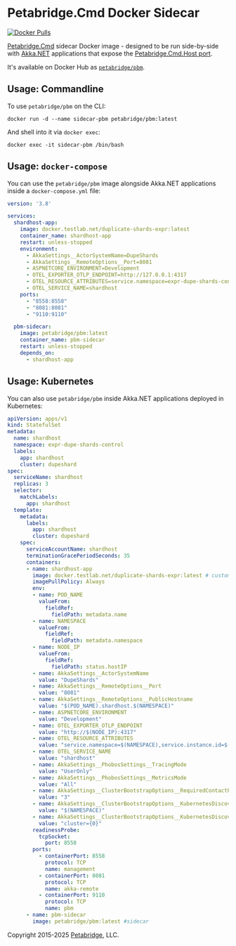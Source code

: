 # Petabridge.Cmd Docker Sidecar

[![Docker Pulls](https://img.shields.io/docker/pulls/petabridge/pbm)](https://hub.docker.com/repository/docker/petabridge/pbm/)

[Petabridge.Cmd](https://cmd.petabridge.com/) sidecar Docker image - designed to be run side-by-side with [Akka.NET](https://getakka.net/) applications that expose the [Petabridge.Cmd.Host port](https://cmd.petabridge.com/articles/install/host-configuration.html).

It's available on Docker Hub as [`petabridge/pbm`](https://hub.docker.com/repository/docker/petabridge/pbm/).

## Usage: Commandline

To use `petabridge/pbm` on the CLI:

```shell
docker run -d --name sidecar-pbm petabridge/pbm:latest
```

And shell into it via `docker exec`:

```shell
docker exec -it sidecar-pbm /bin/bash
```

## Usage: `docker-compose`

You can use the `petabridge/pbm` image alongside Akka.NET applications inside a `docker-compose.yml` file:

```yml
version: '3.8'

services:
  shardhost-app:
    image: docker.testlab.net/duplicate-shards-expr:latest
    container_name: shardhost-app
    restart: unless-stopped
    environment:
      - AkkaSettings__ActorSystemName=DupeShards
      - AkkaSettings__RemoteOptions__Port=8081
      - ASPNETCORE_ENVIRONMENT=Development
      - OTEL_EXPORTER_OTLP_ENDPOINT=http://127.0.0.1:4317
      - OTEL_RESOURCE_ATTRIBUTES=service.namespace=expr-dupe-shards-control,service.instance.id=shardhost-app
      - OTEL_SERVICE_NAME=shardhost
    ports:
      - "8558:8558"
      - "8081:8081"
      - "9110:9110"

  pbm-sidecar:
    image: petabridge/pbm:latest
    container_name: pbm-sidecar
    restart: unless-stopped
    depends_on:
      - shardhost-app

```

## Usage: Kubernetes

You can also use `petabridge/pbm` inside Akka.NET applications deployed in Kubernetes:

```yaml
apiVersion: apps/v1
kind: StatefulSet
metadata:
  name: shardhost
  namespace: expr-dupe-shards-control
  labels:
    app: shardhost
    cluster: dupeshard
spec:
  serviceName: shardhost
  replicas: 3
  selector:
    matchLabels:
      app: shardhost
  template:
    metadata:
      labels:
        app: shardhost
        cluster: dupeshard
    spec:
      serviceAccountName: shardhost
      terminationGracePeriodSeconds: 35
      containers:
      - name: shardhost-app
        image: docker.testlab.net/duplicate-shards-expr:latest # custom app image
        imagePullPolicy: Always
        env:
        - name: POD_NAME
          valueFrom:
            fieldRef:
              fieldPath: metadata.name
        - name: NAMESPACE
          valueFrom:
            fieldRef:
              fieldPath: metadata.namespace
        - name: NODE_IP
          valueFrom:
            fieldRef:
              fieldPath: status.hostIP
        - name: AkkaSettings__ActorSystemName
          value: "DupeShards"
        - name: AkkaSettings__RemoteOptions__Port
          value: "8081"
        - name: AkkaSettings__RemoteOptions__PublicHostname
          value: "$(POD_NAME).shardhost.$(NAMESPACE)"
        - name: ASPNETCORE_ENVIRONMENT
          value: "Development"
        - name: OTEL_EXPORTER_OTLP_ENDPOINT
          value: "http://$(NODE_IP):4317"
        - name: OTEL_RESOURCE_ATTRIBUTES
          value: "service.namespace=$(NAMESPACE),service.instance.id=$(POD_NAME)"
        - name: OTEL_SERVICE_NAME
          value: "shardhost"
        - name: AkkaSettings__PhobosSettings__TracingMode
          value: "UserOnly"
        - name: AkkaSettings__PhobosSettings__MetricsMode
          value: "All"
        - name: AkkaSettings__ClusterBootstrapOptions__RequiredContactPointsNr
          value: "3"
        - name: AkkaSettings__ClusterBootstrapOptions__KubernetesDiscoveryOptions__PodNamespace
          value: "$(NAMESPACE)"
        - name: AkkaSettings__ClusterBootstrapOptions__KubernetesDiscoveryOptions__PodLabelSelector
          value: "cluster={0}"
        readinessProbe:
          tcpSocket: 
            port: 8558  
        ports:
          - containerPort: 8558
            protocol: TCP
            name: management
          - containerPort: 8081
            protocol: TCP
            name: akka-remote
          - containerPort: 9110
            protocol: TCP
            name: pbm
      - name: pbm-sidecar
        image: petabridge/pbm:latest #sidecar
```

Copyright 2015-2025 [Petabridge](https://petabridge.com/), LLC.
